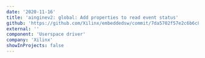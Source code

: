 ```yaml
---
date: '2020-11-16'
title: 'ainginev2: global: Add properties to read event status'
github: 'https://github.com/Xilinx/embeddedsw/commit/7da5702f57e2c6b6c8e8fa9a43c3c1ac599f7067'
external: ''
component: 'Userspace driver'
company: 'Xilinx'
showInProjects: false
---
```

